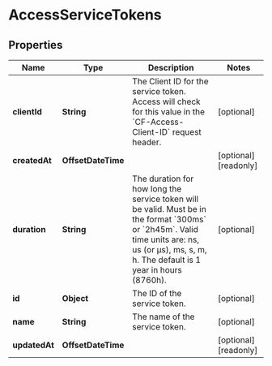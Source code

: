 

# AccessServiceTokens


## Properties

| Name | Type | Description | Notes |
|------------ | ------------- | ------------- | -------------|
|**clientId** | **String** | The Client ID for the service token. Access will check for this value in the &#x60;CF-Access-Client-ID&#x60; request header. |  [optional] |
|**createdAt** | **OffsetDateTime** |  |  [optional] [readonly] |
|**duration** | **String** | The duration for how long the service token will be valid. Must be in the format &#x60;300ms&#x60; or &#x60;2h45m&#x60;. Valid time units are: ns, us (or µs), ms, s, m, h. The default is 1 year in hours (8760h). |  [optional] |
|**id** | **Object** | The ID of the service token. |  [optional] |
|**name** | **String** | The name of the service token. |  [optional] |
|**updatedAt** | **OffsetDateTime** |  |  [optional] [readonly] |




